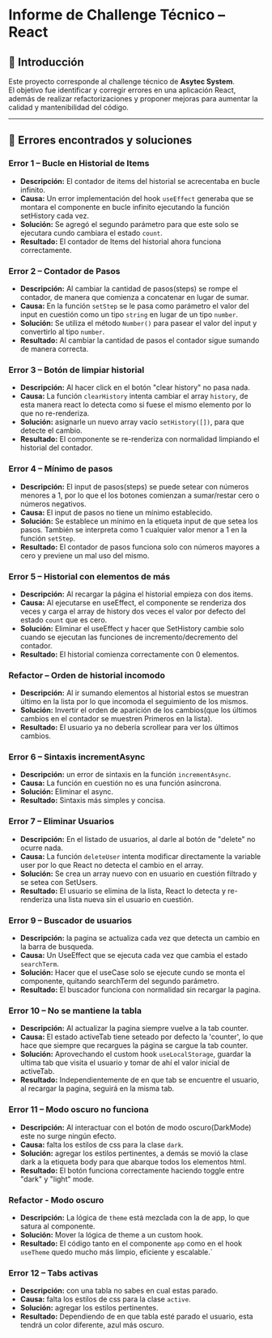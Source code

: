 # Informe de Challenge Técnico – React

## 📌 Introducción
Este proyecto corresponde al challenge técnico de **Asytec System**.  
El objetivo fue identificar y corregir errores en una aplicación React, además de realizar refactorizaciones y proponer mejoras para aumentar la calidad y mantenibilidad del código.

---

## 🐞 Errores encontrados y soluciones

### Error 1 – Bucle en Historial de Items
- **Descripción:** El contador de items del historial se acrecentaba en bucle infinito.  
- **Causa:** Un error implementación del hook `useEffect` generaba que se montara el componente en bucle infinito ejecutando la función setHistory cada vez.  
- **Solución:** Se agregó el segundo parámetro para que este solo se ejecutara cundo cambiara el estado `count`.  
- **Resultado:** El contador de Items del historial ahora funciona correctamente.  

### Error 2 – Contador de Pasos
- **Descripción:** Al cambiar la cantidad de pasos(steps) se rompe el contador, de manera que comienza a concatenar en lugar de sumar.  
- **Causa:** En la función `setStep` se le pasa como parámetro el valor del input en cuestión como un tipo `string` en lugar de un tipo `number`.  
- **Solución:** Se utiliza el método `Number()` para pasear el valor del input y convertirlo al tipo `number`.  
- **Resultado:** Al cambiar la cantidad de pasos el contador sigue sumando de manera correcta.

### Error 3 – Botón de limpiar historial
- **Descripción:** Al hacer click en el botón "clear history" no pasa nada.
- **Causa:** La función `clearHistory` intenta cambiar el array `history`, de esta manera react lo detecta como si fuese el mismo elemento por lo que no re-renderiza.
- **Solución:** asignarle un nuevo array vacío `setHistory([])`, para que detecte el cambio.
- **Resultado:** El componente se re-renderiza con normalidad limpiando el historial del contador.

### Error 4 – Mínimo de pasos
- **Descripción:** El input de pasos(steps) se puede setear con números menores a 1, por lo que el los botones comienzan a sumar/restar cero o números negativos.
- **Causa:** El input de pasos no tiene un mínimo establecido.
- **Solución:** Se establece un mínimo en la etiqueta input de que setea los pasos. También se interpreta como 1 cualquier valor menor a 1 en la función `setStep`.
- **Resultado:** El contador de pasos funciona solo con números mayores a cero y previene un mal uso del mismo.

### Error 5 – Historial con elementos de más
- **Descripción:** Al recargar la página el historial empieza con dos items.
- **Causa:** Al ejecutarse en useEffect, el componente se renderiza dos veces y carga el array de history dos veces el valor por defecto del estado `count` que es cero.
- **Solución:** Eliminar el useEffect y hacer que SetHistory cambie solo cuando se ejecutan las funciones de incremento/decremento del contador.
- **Resultado:** El historial comienza correctamente con 0 elementos.

### Refactor – Orden de historial incomodo
- **Descripción:** Al ir sumando elementos al historial estos se muestran último en la lista por lo que incomoda el seguimiento de los mismos.
- **Solución:** Invertir el orden de aparición de los cambios(que los últimos cambios en el contador se muestren Primeros en la lista).
- **Resultado:** El usuario ya no debería scrollear para ver los últimos cambios.

### Error 6 – Sintaxis incrementAsync
- **Descripción:** un error de sintaxis en la función `incrementAsync`.
- **Causa:** La función en cuestión no es una función asíncrona.
- **Solución:** Eliminar el async.
- **Resultado:** Sintaxis más simples y concisa.

### Error 7 – Eliminar Usuarios
- **Descripción:** En el listado de usuarios, al darle al botón de "delete" no ocurre nada.
- **Causa:** La función `deleteUser` intenta modificar directamente la variable user por lo que React no detecta el cambio en el array.
- **Solución:** Se crea un array nuevo con en usuario en cuestión filtrado y se setea con SetUsers.
- **Resultado:** El usuario se elimina de la lista, React lo detecta y re-renderiza una lista nueva sin el usuario en cuestión.

### Error 9 – Buscador de usuarios
- **Descripción:** la pagina se actualiza cada vez que detecta un cambio en la barra de busqueda.
- **Causa:** Un UseEffect que se ejecuta cada vez que cambia el estado `searchTerm`.
- **Solución:** Hacer que el useCase solo se ejecute cundo se monta el componente, quitando searchTerm del segundo parámetro.
- **Resultado:** El buscador funciona con normalidad sin recargar la pagina.

### Error 10 – No se mantiene la tabla
- **Descripción:** Al actualizar la pagina siempre vuelve a la tab counter.
- **Causa:** El estado activeTab tiene seteado por defecto la 'counter', lo que hace que siempre que recargues la página se cargue la tab counter.
- **Solución:** Aprovechando el custom hook `useLocalStorage`, guardar la ultima tab que visita el usuario y tomar de ahí el valor inicial de activeTab.
- **Resultado:** Independientemente de en que tab se encuentre el usuario, al recargar la pagina, seguirá en la misma tab.

### Error 11 – Modo oscuro no funciona
- **Descripción:** Al interactuar con el botón de modo oscuro(DarkMode) este no surge ningún efecto.
- **Causa:** falta los estilos de css para la clase `dark`.
- **Solución:** agregar los estilos pertinentes, a demás se movió la clase dark a la etiqueta body para que abarque todos los elementos html.
- **Resultado:** El botón funciona correctamente haciendo toggle entre "dark" y "light" mode.

### Refactor - Modo oscuro
- **Descripción:** La lógica de `theme` está mezclada con la de app, lo que satura al componente.
- **Solución:** Mover la lógica de theme a un custom hook.
- **Resultado:** El código tanto en el componente `app` como en el hook `useTheme` quedo mucho más limpio, eficiente y escalable.`

### Error 12 – Tabs activas
- **Descripción:** con una tabla no sabes en cual estas parado.
- **Causa:** falta los estilos de css para la clase `active`.
- **Solución:** agregar los estilos pertinentes.
- **Resultado:** Dependiendo de en que tabla esté parado el usuario, esta tendrá un color diferente, azul más oscuro.

